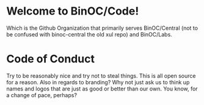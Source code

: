 # Welcome to BinOC/Code!

Which is the Github Organization that primarily serves BinOC/Central (not to be confused with binoc-central the old xul repo) and BinOC/Labs.

# Code of Conduct

Try to be reasonably nice and try not to steal things. This is all open source for a reason. Also in regards to branding? Why not just ask us to think up names and logos that are just as good or better than our own. You know, for a change of pace, perhaps?
